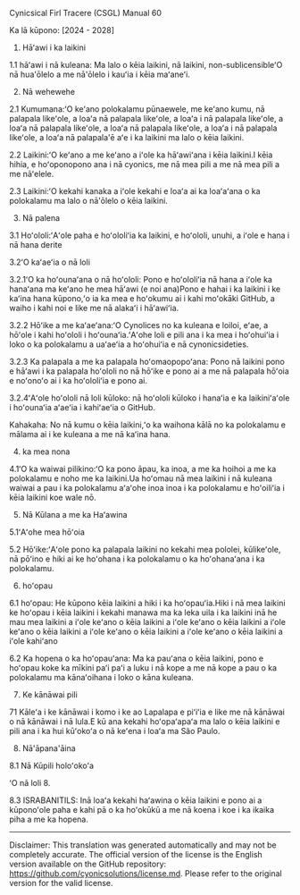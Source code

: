 Cynicsical Firl Tracere (CSGL)
Manual 60

Ka lā kūpono: [2024 - 2028]

1. Hāʻawi i ka laikini

1.1 hāʻawi i nā kuleana: Ma lalo o kēia laikini, nā laikini, non-sublicensibleʻO nā hua'ōlelo a me nā'ōlelo i kauʻia i kēia maʻaneʻi.

2. Nā wehewehe

2.1 Kumumana:ʻO keʻano polokalamu pūnaewele, me keʻano kumu, nā palapala likeʻole, a loaʻa nā palapala likeʻole, a loaʻa i nā palapala likeʻole, a loaʻa nā palapala likeʻole, a loaʻa nā palapala likeʻole, a loaʻa i nā palapala likeʻole, a loaʻa nā palapala'ē aʻe i ka laikini ma lalo o kēia laikini.

2.2 Laikini:ʻO keʻano a me keʻano a iʻole ka hāʻawiʻana i kēia laikini.I kēia hihia, e hoʻoponopono ana i nā cyonics, me nā mea pili a me nā mea pili a me nāʻelele.

2.3 Laikini:ʻO kekahi kanaka a iʻole kekahi e loaʻa ai ka loaʻaʻana o ka polokalamu ma lalo o nā'ōlelo o kēia laikini.

3. Nā palena

3.1 Hoʻololi:ʻAʻole paha e hoʻololiʻia ka laikini, e hoʻololi, unuhi, a iʻole e hana i nā hana derite

3.2ʻO kaʻaeʻia o nā loli

3.2.1ʻO ka hoʻounaʻana o nā hoʻololi: Pono e hoʻololiʻia nā hana a iʻole ka hanaʻana ma keʻano he mea hāʻawi (e noi ana)Pono e hahai i ka laikini i ke kaʻina hana kūpono,ʻo ia ka mea e hoʻokumu ai i kahi moʻokāki GitHub, a waiho i kahi noi e like me nā alakaʻi i hāʻawiʻia.

3.2.2 Hōʻike a me kaʻaeʻana:ʻO Cynolices no ka kuleana e loiloi, eʻae, a hōʻole i kahi hoʻololi i hoʻounaʻia.ʻAʻohe loli e pili ana i ka mea i hoʻohuiʻia i loko o ka polokalamu a uaʻaeʻia a hoʻohuiʻia e nā cynonicsideties.

3.2.3 Ka palapala a me ka palapala hoʻomaopopoʻana: Pono nā laikini pono e hāʻawi i ka palapala hoʻololi no nā hōʻike e pono ai a me nā palapala hōʻoia e noʻonoʻo ai i ka hoʻololiʻia e pono ai.

3.2.4ʻAʻole hoʻololi nā loli kūloko: nā hoʻololi kūloko i hanaʻia e ka laikiniʻaʻole i hoʻounaʻia aʻaeʻia i kahiʻaeʻia o GitHub.

Kahakaha: No nā kumu o kēia laikini,ʻo ka waihona kālā no ka polokalamu e mālama ai i ke kuleana a me nā kaʻina hana.

4. ka mea nona

4.1ʻO ka waiwai pilikino:ʻO ka pono āpau, ka inoa, a me ka hoihoi a me ka polokalamu e noho me ka laikini.Ua hoʻomau nā mea laikini i nā kuleana waiwai a pau i ka polokalamu aʻaʻohe inoa inoa i ka polokalamu e hoʻoiliʻia i kēia laikini koe wale nō.

5. Nā Kūlana a me ka Haʻawina

5.1ʻAʻohe mea hōʻoia

5.2 Hōʻike:ʻAʻole pono ka palapala laikini no kekahi mea pololei, kūlikeʻole, nā pōʻino e hiki ai ke hoʻohana i ka polokalamu o ka hoʻohanaʻana i ka polokalamu.

6. hoʻopau

6.1 hoʻopau: He kūpono kēia laikini a hiki i ka hoʻopauʻia.Hiki i nā mea laikini ke hoʻopau i kēia laikini i kekahi manawa ma ka leka uila i ka laikini inā he mau mea laikini a iʻole keʻano o kēia laikini a iʻole keʻano o kēia laikini a iʻole keʻano o kēia laikini a iʻole keʻano o kēia laikini a iʻole keʻano o kēia laikini a iʻole kahiʻano

6.2 Ka hopena o ka hoʻopauʻana: Ma ka pauʻana o kēia laikini, pono e hoʻopau koke ka mīkini paʻi paʻi a luku i nā kope a me nā kope a pau o ka polokalamu ma kānaʻoihana i loko o kāna kuleana.

7. Ke kānāwai pili

71 Kāleʻa i ke kānāwai i komo i ke ao Lapalapa e piʻiʻia e like me nā kānāwai o nā kānāwai i nā lula.E kū ana kekahi hoʻopaʻapaʻa ma lalo o kēia laikini e pili ana i ka hui kūʻokoʻa o nā keʻena i loaʻa ma São Paulo.

8. Nā'āpana'āina

8.1 Nā Kūpili holoʻokoʻa

ʻO nā loli 8.

8.3 ISRABANITILS: Inā loaʻa kekahi haʻawina o kēia laikini e pono ai a kūponoʻole paha e kahi pā o ka hoʻokūkū a me nā koena i koe i ka ikaika piha a me ka hopena.

---
Disclaimer: This translation was generated automatically and may not be completely accurate. The official version of the license is the English version available on the GitHub repository: https://github.com/cyonicsolutions/license.md. Please refer to the original version for the valid license.
